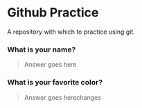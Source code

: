 # Github Practice

A repository with which to practice using git.

### What is your name?

> Answer goes here


### What is your favorite color?

> Answer goes herechanges
